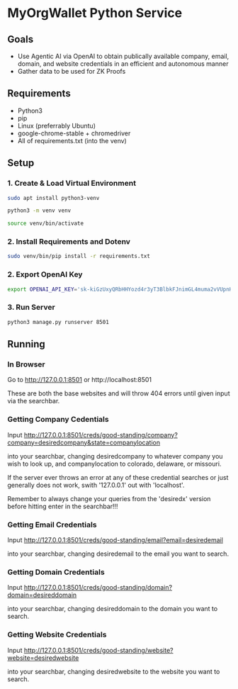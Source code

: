# MyOrgWallet Python Service

## Goals

* Use Agentic AI via OpenAI to obtain publically available company, email, domain, and website credentials in an efficient and autonomous manner
* Gather data to be used for ZK Proofs

## Requirements

* Python3
* pip
* Linux (preferrably Ubuntu)
* google-chrome-stable + chromedriver
* All of requirements.txt (into the venv)

## Setup

### 1. Create & Load Virtual Environment

```sh
sudo apt install python3-venv

python3 -m venv venv

source venv/bin/activate
```

### 2. Install Requirements and Dotenv

```sh
sudo venv/bin/pip install -r requirements.txt

```

### 2. Export OpenAI Key

```sh
export OPENAI_API_KEY='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'
```

### 3. Run Server

```sh
python3 manage.py runserver 8501
```
## Running
### In Browser

  Go to http://127.0.0.1:8501 or http://localhost:8501

  These are both the base websites and will throw 404 errors until given input via the searchbar.

### Getting Company Cedentials

  Input http://127.0.0.1:8501/creds/good-standing/company?company=desiredcompany&state=companylocation 

  into your searchbar, changing desiredcompany to whatever company you wish to look up, and companylocation to colorado, delaware, or missouri.

  If the server ever throws an error at any of these credential searches or just generally does not work, swith '127.0.0.1' out with 'localhost'.

  Remember to always change your queries from the 'desiredx' version before hitting enter in the searchbar!!!

### Getting Email Credentials

  Input http://127.0.0.1:8501/creds/good-standing/email?email=desiredemail

  into your searchbar, changing desiredemail to the email you want to search.

### Getting Domain Credentials

  Input http://127.0.0.1:8501/creds/good-standing/domain?domain=desireddomain

  into your searchbar, changing desireddomain to the domain you want to search.

### Getting Website Credentials

  Input http://127.0.0.1:8501/creds/good-standing/website?website=desiredwebsite

  into your searchbar, changing desiredwebsite to the website you want to search.




